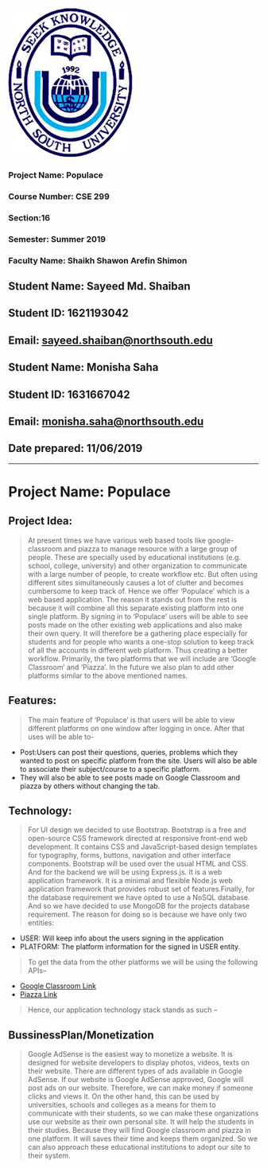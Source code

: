                                              
   ![NSU Logo](images/nsulogo.png)                                          
                                             
                                             
                                             
                                             
                                             
                                             
                                             
                                      
                                             
   ### Project Name: Populace
   ### Course Number: CSE 299
   ### Section:16
   ### Semester: Summer 2019
   ### Faculty Name: Shaikh Shawon Arefin Shimon
   ## Student Name: Sayeed Md. Shaiban
   ## Student ID: 1621193042
   ## Email: sayeed.shaiban@northsouth.edu
   ## Student Name: Monisha Saha
   ## Student ID: 1631667042
   ## Email: monisha.saha@northsouth.edu
   ## Date prepared: 11/06/2019
 -------------------------------------------------------------------------------

  
# Project Name: Populace
## Project Idea: 
> At present times we have various web based tools like google-classroom and piazza to manage resource with a large group of people. These are specially used by educational institutions (e.g. school, college, university) and other organization to communicate with a large number of people, to create workflow etc. But often using different sites simultaneously causes a lot of clutter and becomes cumbersome to keep track of. Hence we offer ‘Populace’ which is a web based application. The reason it stands out from the rest is because it will combine all this separate existing platform into one single platform. By signing in to ‘Populace’ users will be able to see posts made on the other existing web applications and also make their own query. It will therefore be a gathering place especially for students and for people who wants a one-stop solution to keep track of all the accounts in different web platform. Thus creating a better workflow. 
Primarily, the two platforms that we will include are ‘Google Classroom’ and ‘Piazza’. In the future we also plan to add other platforms similar to the above mentioned names.  

## Features:
>The main feature of ‘Populace’ is that users will be able to view different platforms on one window after logging in once. After that uses will be able to- 

   * Post:Users can post their questions, queries, problems which they wanted to post on specific platform from the site.
       Users will also be able to associate their subject/course to a specific platform.
   * They will also be able to see posts made on Google Classroom and piazza by others without changing the tab.
        
 ## Technology:
 >For UI design we decided to use Bootstrap. Bootstrap is a free and open-source CSS framework directed at responsive front-end web development. It contains CSS and JavaScript-based design templates for typography, forms, buttons, navigation and other interface components. Bootstrap will be used over the usual HTML and CSS.  And for the backend we will be using Express.js. It is a web application framework. It is a minimal and flexible Node.js web application framework that provides robust set of features.Finally, for the database requirement we have opted to use a NoSQL database. And so we have decided to use MongoDB for the projects database requirement.  The reason for doing so is because we have only two entities:
        
   * USER: Will keep info about the users signing in the application
   * PLATFORM: The platform information for the signed in USER entity.
         
>To get the data from the other platforms we will be using the following APIs–

  * [Google Classroom Link](https://developers.google.com/classroom/)
  * [Piazza Link](https://www.npmjs.com/package/piazza-api) 
      
> Hence, our application technology stack stands as such –

## BussinessPlan/Monetization
>Google AdSense is the easiest way to monetize a website. It is designed for website developers to display photos, videos, texts on their website.  There are different types of ads available in Google AdSense. If our website is Google AdSense approved, Google will post ads on our website. Therefore, we can make money if someone clicks and views it. On the other hand, this can be used by universities, schools and colleges as a means for them to communicate with their students, so we can make these organizations use our website as their own personal site. It will help the students in their studies. Because they will find Google classroom and piazza in one platform. It will saves their time and keeps them organized. So we can also approach these educational institutions to adopt our site to their system.
         
         
         
         
        
        
